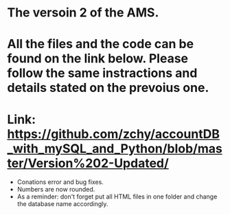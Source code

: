# The versoin 2 of the AMS.
# All the files and the code can be found on the link below. Please follow the same instractions and details stated on the prevoius one.
# Link: https://github.com/zchy/accountDB_with_mySQL_and_Python/blob/master/Version%202-Updated/
- Conations error and bug fixes.
- Numbers are now rounded.
- As a reminder: don't forget put all HTML files in one folder and change the database name accordingly. 
